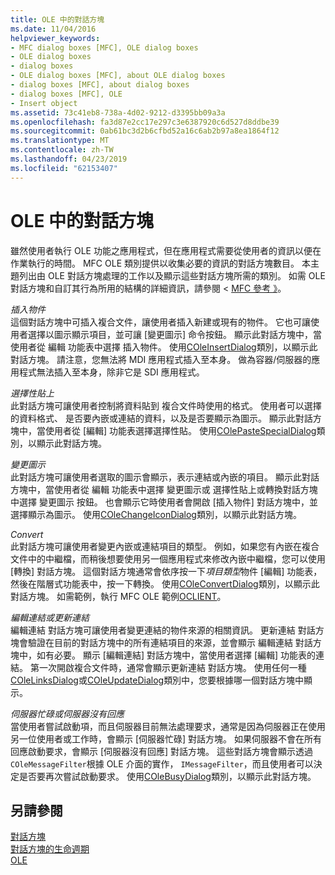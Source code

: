 ```yaml
---
title: OLE 中的對話方塊
ms.date: 11/04/2016
helpviewer_keywords:
- MFC dialog boxes [MFC], OLE dialog boxes
- OLE dialog boxes
- dialog boxes
- OLE dialog boxes [MFC], about OLE dialog boxes
- dialog boxes [MFC], about dialog boxes
- dialog boxes [MFC], OLE
- Insert object
ms.assetid: 73c41eb8-738a-4d02-9212-d3395bb09a3a
ms.openlocfilehash: fa3d87e2cc17e297c3e6387920c6d527d8ddbe39
ms.sourcegitcommit: 0ab61bc3d2b6cfbd52a16c6ab2b97a8ea1864f12
ms.translationtype: MT
ms.contentlocale: zh-TW
ms.lasthandoff: 04/23/2019
ms.locfileid: "62153407"
---
```

# <a name="dialog-boxes-in-ole"></a>OLE 中的對話方塊

雖然使用者執行 OLE 功能之應用程式，但在應用程式需要從使用者的資訊以便在作業執行的時間。 MFC OLE 類別提供以收集必要的資訊的對話方塊數目。 本主題列出由 OLE 對話方塊處理的工作以及顯示這些對話方塊所需的類別。 如需 OLE 對話方塊和自訂其行為所用的結構的詳細資訊，請參閱 < [MFC 參考 》](../mfc/mfc-desktop-applications.md)。

*插入物件*<br/>
這個對話方塊中可插入複合文件，讓使用者插入新建或現有的物件。 它也可讓使用者選擇以圖示顯示項目，並可讓 [變更圖示] 命令按鈕。 顯示此對話方塊中，當使用者從 編輯 功能表中選擇 插入物件。 使用[COleInsertDialog](../mfc/reference/coleinsertdialog-class.md)類別，以顯示此對話方塊。 請注意，您無法將 MDI 應用程式插入至本身。 做為容器/伺服器的應用程式無法插入至本身，除非它是 SDI 應用程式。

*選擇性貼上*<br/>
此對話方塊可讓使用者控制將資料貼到 複合文件時使用的格式。 使用者可以選擇的資料格式、 是否要內嵌或連結的資料，以及是否要顯示為圖示。 顯示此對話方塊中，當使用者從 [編輯] 功能表選擇選擇性貼。 使用[COlePasteSpecialDialog](../mfc/reference/colepastespecialdialog-class.md)類別，以顯示此對話方塊。

*變更圖示*<br/>
此對話方塊可讓使用者選取的圖示會顯示，表示連結或內嵌的項目。 顯示此對話方塊中，當使用者從 編輯 功能表中選擇 變更圖示或 選擇性貼上或轉換對話方塊中選擇 變更圖示 按鈕。 也會顯示它時使用者會開啟 [插入物件] 對話方塊中，並選擇顯示為圖示。 使用[COleChangeIconDialog](../mfc/reference/colechangeicondialog-class.md)類別，以顯示此對話方塊。

*Convert*<br/>
此對話方塊可讓使用者變更內嵌或連結項目的類型。 例如，如果您有內嵌在複合文件中的中繼檔，而稍後想要使用另一個應用程式來修改內嵌中繼檔，您可以使用 [轉換] 對話方塊。 這個對話方塊通常會依序按一下*項目類型*物件 [編輯] 功能表，然後在階層式功能表中，按一下轉換。 使用[COleConvertDialog](../mfc/reference/coleconvertdialog-class.md)類別，以顯示此對話方塊。 如需範例，執行 MFC OLE 範例[OCLIENT](../overview/visual-cpp-samples.md)。

*編輯連結或更新連結*<br/>
編輯連結 對話方塊可讓使用者變更連結的物件來源的相關資訊。 更新連結 對話方塊會驗證在目前的對話方塊中的所有連結項目的來源，並會顯示 編輯連結 對話方塊中，如有必要。 顯示 [編輯連結] 對話方塊中，當使用者選擇 [編輯] 功能表的連結。 第一次開啟複合文件時，通常會顯示更新連結 對話方塊。 使用任何一種[COleLinksDialog](../mfc/reference/colelinksdialog-class.md)或[COleUpdateDialog](../mfc/reference/coleupdatedialog-class.md)類別中，您要根據哪一個對話方塊中顯示。

*伺服器忙碌或伺服器沒有回應*<br/>
當使用者嘗試啟動項，而且伺服器目前無法處理要求，通常是因為伺服器正在使用另一位使用者或工作時，會顯示 [伺服器忙碌] 對話方塊。 如果伺服器不會在所有回應啟動要求，會顯示 [伺服器沒有回應] 對話方塊。 這些對話方塊會顯示透過`COleMessageFilter`根據 OLE 介面的實作， `IMessageFilter`，而且使用者可以決定是否要再次嘗試啟動要求。 使用[COleBusyDialog](../mfc/reference/colebusydialog-class.md)類別，以顯示此對話方塊。

## <a name="see-also"></a>另請參閱

[對話方塊](../mfc/dialog-boxes.md)<br/>
[對話方塊的生命週期](../mfc/life-cycle-of-a-dialog-box.md)<br/>
[OLE](../mfc/ole-in-mfc.md)
